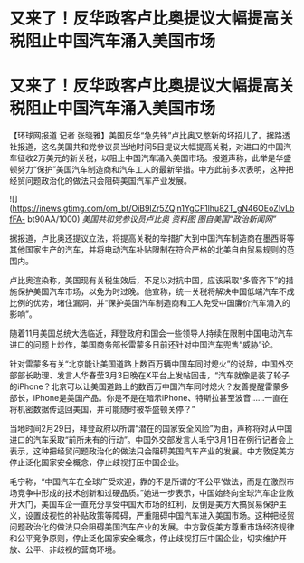 # 又来了！反华政客卢比奥提议大幅提高关税阻止中国汽车涌入美国市场

# 又来了！反华政客卢比奥提议大幅提高关税阻止中国汽车涌入美国市场

【环球网报道 记者
张晓雅】美国反华“急先锋”卢比奥又憋新的坏招儿了。据路透社报道，这名美国共和党参议员当地时间5日提议大幅提高关税，对进口的中国汽车征收2万美元的新关税，以阻止中国汽车涌入美国市场。报道声称，此举是华盛顿努力“保护”美国汽车制造商和汽车工人的最新举措。中方此前多次表明，这种把经贸问题政治化的做法只会阻碍美国汽车产业发展。

![](https://inews.gtimg.com/om_bt/OiB9lZr5ZQjn1YgCF1lhu82T_gN46OEoZIvLbfFA-
bt90AA/1000) _美国共和党参议员卢比奥 资料图 图自美国“政治新闻网”_

据报道，卢比奥还提议立法，将提高关税的举措扩大到中国汽车制造商在墨西哥等其他国家生产的汽车，并将电动汽车补贴限制在符合严格的北美自由贸易规则的范围内。

卢比奥渲染称，美国现有关税生效后，不足以对抗中国，应该采取“多管齐下”的措施保护美国汽车市场，以免为时过晚。他宣称，统一关税将解决中国低端汽车不成比例的优势，堵住漏洞，并“保护美国汽车制造商和工人免受中国廉价汽车涌入的影响”。

随着11月美国总统大选临近，拜登政府和国会一些领导人持续在限制中国电动汽车进口的问题上炒作，美国商务部长雷蒙多日前还针对中国汽车兜售“威胁”论。

针对雷蒙多有关“北京能让美国道路上数百万辆中国车同时熄火”的说辞，中国外交部部长助理、发言人华春莹3月3日晚在X平台上发帖回击，“汽车就像是装了轮子的iPhone？北京可以让美国道路上的数百万中国汽车同时熄火？友善提醒雷蒙多部长，iPhone是美国产品。你是不是在暗示iPhone、特斯拉甚至波音……一直在将机密数据传送回美国，并可能随时被华盛顿关停？”

当地时间2月29日，拜登政府以所谓“潜在的国家安全风险”为由，声称将对从中国进口的汽车采取“前所未有的行动”。中国外交部发言人毛宁3月1日在例行记者会上表示，这种把经贸问题政治化的做法只会阻碍美国汽车产业的发展。中方敦促美方停止泛化国家安全概念，停止歧视打压中国企业。

毛宁称，“中国汽车在全球广受欢迎，靠的不是所谓的‘不公平’做法，而是在激烈市场竞争中形成的技术创新和过硬品质。”她进一步表示，中国始终向全球汽车企业敞开大门，美国车企一直充分享受中国大市场的红利，反倒是美方大搞贸易保护主义，设置歧视性的补贴政策等障碍，严重阻碍中国汽车进入美国市场。这种把经贸问题政治化的做法只会阻碍美国汽车产业的发展。中方敦促美方尊重市场经济规律和公平竞争原则，停止泛化国家安全概念，停止歧视打压中国企业，切实维护开放、公平、非歧视的营商环境。

